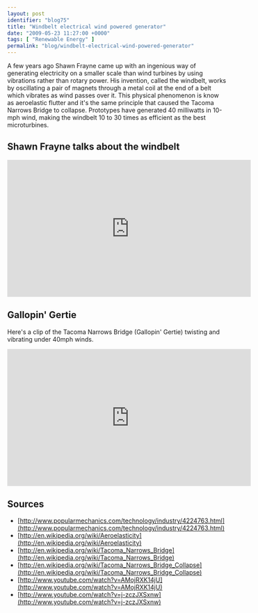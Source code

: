 ```yaml
---
layout: post
identifier: "blog75"
title: "Windbelt electrical wind powered generator"
date: "2009-05-23 11:27:00 +0000"
tags: [ "Renewable Energy" ]
permalink: "blog/windbelt-electrical-wind-powered-generator"
---
```

A few years ago Shawn Frayne came up with an ingenious way of generating electricity on a smaller scale than wind turbines by using vibrations rather than rotary power. His invention, called the windbelt, works by oscillating a pair of magnets through a metal coil at the end of a belt which vibrates as wind passes over it. This physical phenomenon is know as aeroelastic flutter and it's the same principle that caused the Tacoma Narrows Bridge to collapse. Prototypes have generated 40 milliwatts in 10-mph wind, making the windbelt 10 to 30 times as efficient as the best microturbines.

<!--more-->

## Shawn Frayne talks about the windbelt

<iframe width="560" height="315" src="https://www.youtube.com/embed/AMojRXK14jU" frameborder="0" allowfullscreen></iframe>

## Gallopin' Gertie

Here's a clip of the Tacoma Narrows Bridge (Gallopin' Gertie) twisting and vibrating under 40mph winds.

<iframe width="560" height="315" src="https://www.youtube.com/embed/j-zczJXSxnw" frameborder="0" allowfullscreen></iframe>

## Sources

* [http://www.popularmechanics.com/technology/industry/4224763.html](http://www.popularmechanics.com/technology/industry/4224763.html)
* [http://en.wikipedia.org/wiki/Aeroelasticity](http://en.wikipedia.org/wiki/Aeroelasticity)
* [http://en.wikipedia.org/wiki/Tacoma_Narrows_Bridge](http://en.wikipedia.org/wiki/Tacoma_Narrows_Bridge)
* [http://en.wikipedia.org/wiki/Tacoma_Narrows_Bridge_Collapse](http://en.wikipedia.org/wiki/Tacoma_Narrows_Bridge_Collapse)
* [http://www.youtube.com/watch?v=AMojRXK14jU](http://www.youtube.com/watch?v=AMojRXK14jU)
* [http://www.youtube.com/watch?v=j-zczJXSxnw](http://www.youtube.com/watch?v=j-zczJXSxnw)